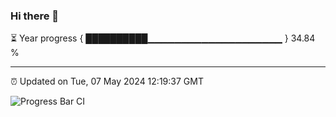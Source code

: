 ### Hi there 👋

⏳ Year progress { ██████████▁▁▁▁▁▁▁▁▁▁▁▁▁▁▁▁▁▁▁▁ } 34.84 %

---

⏰ Updated on Tue, 07 May 2024 12:19:37 GMT

![Progress Bar CI](https://github.com/liununu/liununu/workflows/Progress%20Bar%20CI/badge.svg)
